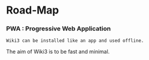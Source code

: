 # Road-Map


### PWA : Progressive Web Application

    Wiki3 can be installed like an app and used offline.

The aim of Wiki3 is to be fast and minimal.

